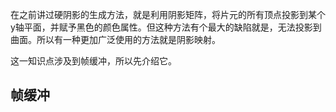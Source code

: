 在之前讲过硬阴影的生成方法，就是利用阴影矩阵，将片元的所有顶点投影到某个y轴平面，并赋予黑色的颜色属性。但这种方法有个最大的缺陷就是，无法投影到曲面。所以有一种更加广泛使用的方法就是阴影映射。

这一知识点涉及到帧缓冲，所以先介绍它。

## 帧缓冲

